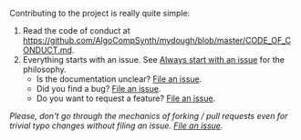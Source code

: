 Contributing to the project is really quite simple:

1. Read the code of conduct at <https://github.com/AlgoCompSynth/mydough/blob/master/CODE_OF_CONDUCT.md>.
2. Everything starts with an issue. See [Always start with an issue](https://about.gitlab.com/2016/03/03/start-with-an-issue/) for the philosophy.
    * Is the documentation unclear? [File an issue](https://github.com/AlgoCompSynth/mydough/issues/new).
    * Did you find a bug? [File an issue](https://github.com/AlgoCompSynth/mydough/issues/new).
    * Do you want to request a feature? [File an issue](https://github.com/AlgoCompSynth/mydough/issues/new).

*Please, don't go through the mechanics of forking / pull requests even for trivial typo changes without filing an issue. [File an issue](https://github.com/AlgoCompSynth/mydough/issues/new).*
